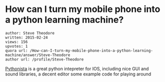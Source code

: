 # How can I turn my mobile phone into a python learning machine?

	author: Steve Theodore
	written: 2015-02-24
	views: 156
	upvotes: 1
	quora url: /How-can-I-turn-my-mobile-phone-into-a-python-learning-machine/answer/Steve-Theodore
	author url: /profile/Steve-Theodore


[Pythonista](http://omz-software.com/pythonista/) is a great python intepreter for IOS, including nice GUI and sound libraries, a decent editor some example code for playing around

